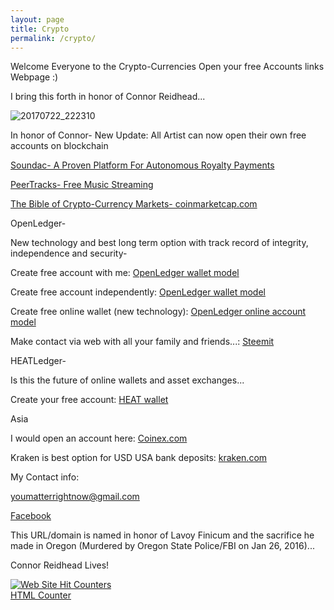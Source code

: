 ```yaml
---
layout: page
title: Crypto
permalink: /crypto/
---
```


Welcome Everyone to the Crypto-Currencies Open your free Accounts links Webpage :)

I bring this forth in honor of Connor Reidhead...

![20170722_222310](https://user-images.githubusercontent.com/17059350/46913610-50879500-cf56-11e8-898f-03727b339a9e.jpg)

In honor of Connor- New Update:  All Artist can now open their own free accounts on blockchain

<a href="https://soundac.io/" target="_blank">Soundac-  A Proven Platform For Autonomous Royalty Payments</a>

<a href="https://peertracks.com/" target="_blank">PeerTracks-  Free Music Streaming</a>


<a href="https://coinmarketcap.com/all/views/all/" target="_blank">The Bible of Crypto-Currency Markets- coinmarketcap.com</a>


OpenLedger-


New technology and best long term option with track record of integrity, independence and security-

Create free account with me:   <a href="https://openledger.io?r=honest-money" target="_blank">OpenLedger wallet model</a>

Create free account independently:   <a href="https://openledger.io" target="_blank">OpenLedger wallet model</a>

Create free online wallet (new technology):  <a href="https:wallet.bitshares.org" target="_blank">OpenLedger online account model</a>



Make contact via web with all your family and friends...:    <a href="https://steemit.com/" target="_blank">Steemit</a>


HEATLedger-


Is this the future of online wallets and asset exchanges...
 

Create your free account:   <a href="https://heatwallet.com/" target="_blank">HEAT wallet</a>


Asia


I would open an account here:   <a href="https://www.coinex.com/" target="_blank">Coinex.com</a>


Kraken is best option for USD USA bank deposits:   <a href="https://www.kraken.com/u/trade" target="_blank">kraken.com</a>



My Contact info:


<a href="youmatterrightnow@gmail.com" target="_blank">youmatterrightnow@gmail.com</a>


<a href="www.facebook.com/edward.reidhead.1" target="_blank">Facebook</a>






This URL/domain is named in honor of Lavoy Finicum and the sacrifice he made in Oregon (Murdered by Oregon State Police/FBI on Jan 26, 2016)...


Connor Reidhead Lives!



<a href="http://www.easycounter.com/">
<img src="//www.easycounter.com/counter.php?reidhead"
border="0" alt="Web Site Hit Counters"></a>
<br><a href="http://www.easycounter.com/">HTML Counter</a>
